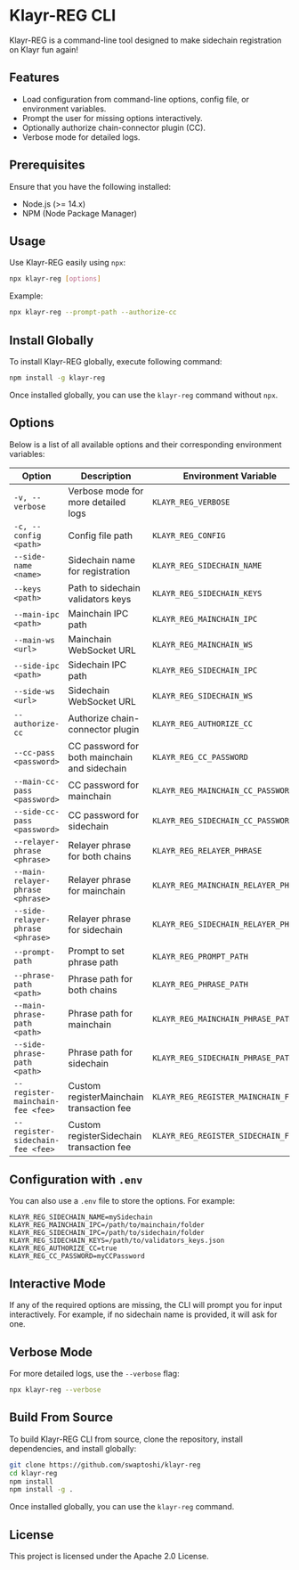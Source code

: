 # Klayr-REG CLI

Klayr-REG is a command-line tool designed to make sidechain registration on Klayr fun again!

## Features

- Load configuration from command-line options, config file, or environment variables.
- Prompt the user for missing options interactively.
- Optionally authorize chain-connector plugin (CC).
- Verbose mode for detailed logs.

## Prerequisites

Ensure that you have the following installed:

- Node.js (>= 14.x)
- NPM (Node Package Manager)

## Usage

Use Klayr-REG easily using `npx`:

```bash
npx klayr-reg [options]
```

Example:

```bash
npx klayr-reg --prompt-path --authorize-cc
```

## Install Globally

To install Klayr-REG globally, execute following command:

```bash
npm install -g klayr-reg
```

Once installed globally, you can use the `klayr-reg` command without `npx`.

## Options

Below is a list of all available options and their corresponding environment variables:

| Option                           | Description                                  | Environment Variable                 |
| -------------------------------- | -------------------------------------------- | ------------------------------------ |
| `-v, --verbose`                  | Verbose mode for more detailed logs          | `KLAYR_REG_VERBOSE`                  |
| `-c, --config <path>`            | Config file path                             | `KLAYR_REG_CONFIG`                   |
| `--side-name <name>`             | Sidechain name for registration              | `KLAYR_REG_SIDECHAIN_NAME`           |
| `--keys <path>`                  | Path to sidechain validators keys            | `KLAYR_REG_SIDECHAIN_KEYS`           |
| `--main-ipc <path>`              | Mainchain IPC path                           | `KLAYR_REG_MAINCHAIN_IPC`            |
| `--main-ws <url>`                | Mainchain WebSocket URL                      | `KLAYR_REG_MAINCHAIN_WS`             |
| `--side-ipc <path>`              | Sidechain IPC path                           | `KLAYR_REG_SIDECHAIN_IPC`            |
| `--side-ws <url>`                | Sidechain WebSocket URL                      | `KLAYR_REG_SIDECHAIN_WS`             |
| `--authorize-cc`                 | Authorize chain-connector plugin             | `KLAYR_REG_AUTHORIZE_CC`             |
| `--cc-pass <password>`           | CC password for both mainchain and sidechain | `KLAYR_REG_CC_PASSWORD`              |
| `--main-cc-pass <password>`      | CC password for mainchain                    | `KLAYR_REG_MAINCHAIN_CC_PASSWORD`    |
| `--side-cc-pass <password>`      | CC password for sidechain                    | `KLAYR_REG_SIDECHAIN_CC_PASSWORD`    |
| `--relayer-phrase <phrase>`      | Relayer phrase for both chains               | `KLAYR_REG_RELAYER_PHRASE`           |
| `--main-relayer-phrase <phrase>` | Relayer phrase for mainchain                 | `KLAYR_REG_MAINCHAIN_RELAYER_PHRASE` |
| `--side-relayer-phrase <phrase>` | Relayer phrase for sidechain                 | `KLAYR_REG_SIDECHAIN_RELAYER_PHRASE` |
| `--prompt-path`                  | Prompt to set phrase path                    | `KLAYR_REG_PROMPT_PATH`              |
| `--phrase-path <path>`           | Phrase path for both chains                  | `KLAYR_REG_PHRASE_PATH`              |
| `--main-phrase-path <path>`      | Phrase path for mainchain                    | `KLAYR_REG_MAINCHAIN_PHRASE_PATH`    |
| `--side-phrase-path <path>`      | Phrase path for sidechain                    | `KLAYR_REG_SIDECHAIN_PHRASE_PATH`    |
| `--register-mainchain-fee <fee>` | Custom registerMainchain transaction fee     | `KLAYR_REG_REGISTER_MAINCHAIN_FEE`   |
| `--register-sidechain-fee <fee>` | Custom registerSidechain transaction fee     | `KLAYR_REG_REGISTER_SIDECHAIN_FEE`   |

## Configuration with `.env`

You can also use a `.env` file to store the options. For example:

```
KLAYR_REG_SIDECHAIN_NAME=mySidechain
KLAYR_REG_MAINCHAIN_IPC=/path/to/mainchain/folder
KLAYR_REG_SIDECHAIN_IPC=/path/to/sidechain/folder
KLAYR_REG_SIDECHAIN_KEYS=/path/to/validators_keys.json
KLAYR_REG_AUTHORIZE_CC=true
KLAYR_REG_CC_PASSWORD=myCCPassword
```

## Interactive Mode

If any of the required options are missing, the CLI will prompt you for input interactively. For example, if no sidechain name is provided, it will ask for one.

## Verbose Mode

For more detailed logs, use the `--verbose` flag:

```bash
npx klayr-reg --verbose
```

## Build From Source

To build Klayr-REG CLI from source, clone the repository, install dependencies, and install globally:

```bash
git clone https://github.com/swaptoshi/klayr-reg
cd klayr-reg
npm install
npm install -g .
```

Once installed globally, you can use the `klayr-reg` command.

## License

This project is licensed under the Apache 2.0 License.
